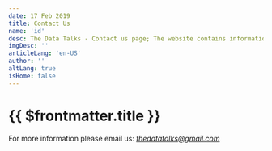 ```yaml
---
date: 17 Feb 2019
title: Contact Us
name: 'id'
desc: The Data Talks - Contact us page; The website contains information about politics, economics, environment & others.
imgDesc: ''
articleLang: 'en-US'
author: ''
altLang: true
isHome: false
---
```


# {{ $frontmatter.title }}

For more information please email us:
<a href="mailto: @thedatatalks.in"><em><thedatatalks@gmail.com></em></a>

<style>

</style>